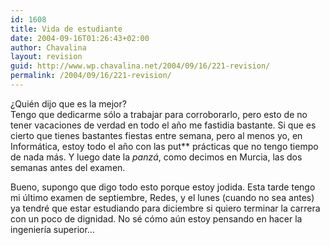 ```yaml
---
id: 1608
title: Vida de estudiante
date: 2004-09-16T01:26:43+02:00
author: Chavalina
layout: revision
guid: http://www.wp.chavalina.net/2004/09/16/221-revision/
permalink: /2004/09/16/221-revision/
---
```

&iquest;Quién dijo que es la mejor?  
Tengo que dedicarme s&oacute;lo a trabajar para corroborarlo, pero esto de no tener vacaciones de verdad en todo el a&ntilde;o me fastidia bastante. Si que es cierto que tienes bastantes fiestas entre semana, pero al menos yo, en Informática, estoy todo el a&ntilde;o con las put** prácticas que no tengo tiempo de nada más. Y luego date la _panzá_, como decimos en Murcia, las dos semanas antes del examen.

Bueno, supongo que digo todo esto porque estoy jodida. Esta tarde tengo mi &uacute;ltimo examen de septiembre, Redes, y el lunes (cuando no sea antes) ya tendré que estar estudiando para diciembre si quiero terminar la carrera con un poco de dignidad. No sé c&oacute;mo a&uacute;n estoy pensando en hacer la ingenier&iacute;a superior…